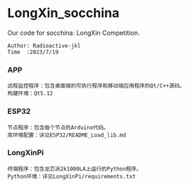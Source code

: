 # LongXin_socchina
Our code for socchina: LongXin Competition.

```
Author: Radioactive-jkl
Time  :2023/7/19
```


### APP
```
远程监控程序：包含桌面端的可执行程序和移动端应用程序的Qt/C++源码。
构建环境：Qt5.12
```

### ESP32
```
节点程序：包含每个节点的Arduino代码。
库环境配置：详见ESP32/README_Load_lib.md
```

### LongXinPi
```
终端程序：包含龙芯派2k1000LA上运行的Python程序。
Python环境：详见LongXinPi/requirements.txt
```
